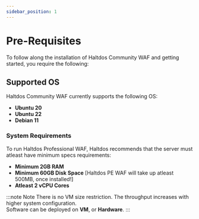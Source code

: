 ```yaml
---
sidebar_position: 1
---
```


# Pre-Requisites

To follow along the installation of Haltdos Community WAF and getting started, you require the following:


## Supported OS

Haltdos Community WAF currently supports the following OS:

- **Ubuntu 20**
- **Ubuntu 22**
- **Debian 11**


### System Requirements

To run Haltdos Professional WAF, Haltdos recommends that the server must atleast have minimum specs requirements:

- **Minimum 2GB RAM**  
- **Minimum 60GB Disk Space**  [Haltdos PE WAF will take up atleast 500MB, once installed!]
- **Atleast 2 vCPU Cores**

:::note Note
There is no VM size restriction. The throughput increases with higher system configuration.  
Software can be deployed on **VM**, or **Hardware**.
:::
